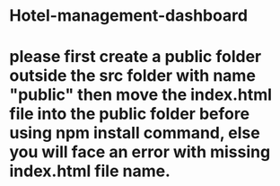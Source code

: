 # Hotel-management-dashboard

# please first create a public folder outside the src folder with name "public" then move the index.html file into the public folder before using npm install command, else you will face an error with missing index.html file name. 
